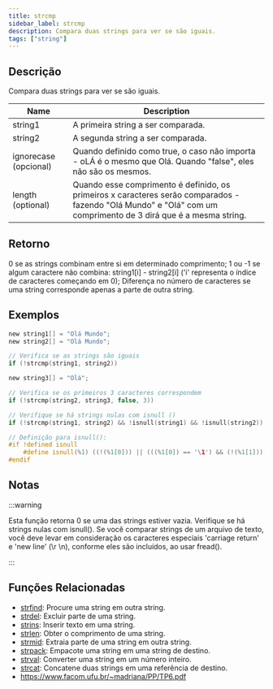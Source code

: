 ```yaml
---
title: strcmp
sidebar_label: strcmp
description: Compara duas strings para ver se são iguais.
tags: ["string"]
---
```


<LowercaseNote />

## Descrição

Compara duas strings para ver se são iguais.

| Name                  | Description                                                                                                                                                        |
| --------------------- | ------------------------------------------------------------------------------------------------------------------------------------------------------------------ |
| string1               | A primeira string a ser comparada.                                                                                                                                 |
| string2               | A segunda string a ser comparada.                                                                                                                                  |
| ignorecase (opcional) | Quando definido como true, o caso não importa - oLÁ é o mesmo que Olá. Quando "false", eles não são os mesmos.                                                     |
| length (optional)     | Quando esse comprimento é definido, os primeiros x caracteres serão comparados - fazendo "Olá Mundo" e "Olá" com um comprimento de 3 dirá que é a mesma string.    |

## Retorno

0 se as strings combinam entre si em determinado comprimento; 
1 ou -1 se algum caractere não combina: string1[i] - string2[i] ('i' representa o índice de caracteres começando em 0); Diferença no número de caracteres se uma string corresponde apenas a parte de outra string.

## Exemplos

```c
new string1[] = "Olá Mundo";
new string2[] = "Olá Mundo";

// Verifica se as strings são iguais
if (!strcmp(string1, string2))

new string3[] = "Olá";

// Verifica se os primeiros 3 caracteres correspondem
if (!strcmp(string2, string3, false, 3))

// Verifique se há strings nulas com isnull ()
if (!strcmp(string1, string2) && !isnull(string1) && !isnull(string2))

// Definição para isnull():
#if !defined isnull
    #define isnull(%1) ((!(%1[0])) || (((%1[0]) == '\1') && (!(%1[1]))))
#endif
```

## Notas

:::warning

Esta função retorna 0 se uma das strings estiver vazia. Verifique se há strings nulas com isnull(). Se você comparar strings de um arquivo de texto, você deve levar em consideração os caracteres especiais 'carriage return' e 'new line' (\r \n), conforme eles são incluídos, ao usar fread().

:::

## Funções Relacionadas

- [strfind](strfind): Procure uma string em outra string.
- [strdel](strdel): Excluir parte de uma string.
- [strins](strins): Inserir texto em uma string.
- [strlen](strlen): Obter o comprimento de uma string.
- [strmid](strmid): Extraia parte de uma string em outra string.
- [strpack](strpack): Empacote uma string em uma string de destino.
- [strval](strval): Converter uma string em um número inteiro.
- [strcat](strcat): Concatene duas strings em uma referência de destino.
- https://www.facom.ufu.br/~madriana/PP/TP6.pdf
